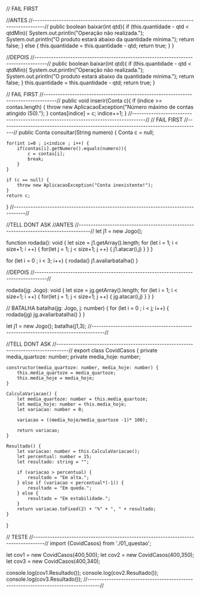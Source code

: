 // FAIL FIRST

//ANTES
//-----------------------------------------------------------------------------------//
public boolean baixar(int qtd){
    if (this.quantidade - qtd < qtdMin){
        System.out.println("Operação não realizada.");
        System.out.println("O produto estará abaixo da quantidade mínima.");
        return false;
    } else {
        this.quantidade =  this.quantidade - qtd; 
        return true;
    }
}

//DEPOIS
//-----------------------------------------------------------------------------------//
public boolean baixar(int qtd){
    if (this.quantidade - qtd < qtdMin){
        System.out.println("Operação não realizada.");
        System.out.println("O produto estará abaixo da quantidade mínima.");
        return false;
    } 
    this.quantidade =  this.quantidade - qtd; 
    return true;
}

// FAIL FIRST
//-----------------------------------------------------------------------------------//
public void inserir(Conta c){
    if (indice >= contas.length) {
        throw new AplicacaoException("Número máximo de contas atingido (50).");
    }
    contas[indice] = c;
    indice+=1;
}
//-----------------------------------------------------------------------------------//
// FAIL FIRST 
//-----------------------------------------------------------------------------------//
public Conta consultar(String numero) {
    Conta c = null;

    for(int i=0 ; i<indice ; i++) {
        if(contas[i].getNumero().equals(numero)){
            c = contas[i];
            break;
        }
    }
    
    if (c == null) {
        throw new AplicacaoException("Conta inexistente!");
    }
    return c;
}
//-----------------------------------------------------------------------------------//

//TELL DONT ASK
//ANTES 
//-----------------------------------------------------------------------------------//
let j1 = new Jogo();
    
function rodada(): void {
    let size = j1.getArray().length;
    for (let i = 1; i < size+1; i ++) {
        for(let j = 1; j < size+1; j ++) {
            j1.atacar(i,j)
        }
    }
}


for (let i = 0 ; i < 3; i++) {
    rodada()
    j1.avaliarbatalha()
}

//DEPOIS
//-----------------------------------------------------------------------------------//

rodada(jg: Jogo): void {
    let size = jg.getArray().length;
    for (let i = 1; i < size+1; i ++) {
        for(let j = 1; j < size+1; j ++) {
            jg.atacar(i,j)
        }
    }
}

// BATALHA 
batalha(jg: Jogo, j: number) {
    for (let i = 0 ; i < j; i++) {
        rodada(jg)
        jg.avaliarbatalha()
    }
}

let j1 = new Jogo();
batalha(j1,3);
//-----------------------------------------------------------------------------------//


//TELL DONT ASK
//-----------------------------------------------------------------------------------//
export class CovidCasos {
    private media_quartoze: number;
    private media_hoje: number;

    constructor(media_quartoze: number, media_hoje: number) {
        this.media_quartoze = media_quartoze;
        this.media_hoje = media_hoje;
    }

    CalculaVariacao() {
        let media_quartoze: number = this.media_quartoze;
        let media_hoje: number = this.media_hoje;
        let variacao: number = 0;

        variacao = ((media_hoje/media_quartoze -1)* 100);

        return variacao;
    }

    Resultado() {
        let variacao: number = this.CalculaVariacao();
        let percentual: number = 15;
        let resultado: string = "";

        if (variacao > percentual) {
            resultado = "Em alta.";
        } else if (variacao < percentual*(-1)) {
            resultado = "Em queda.";
        } else {
            resultado = "Em estabilidade.";
        }
        return variacao.toFixed(2) + "%" + ", " + resultado;
    }
}

// TESTE
//-----------------------------------------------------------------------------------//
import {CovidCasos} from './01_questao';

let cov1 = new CovidCasos(400,500);
let cov2 = new CovidCasos(400,350);
let cov3 = new CovidCasos(400,340);

console.log(cov1.Resultado());
console.log(cov2.Resultado());
console.log(cov3.Resultado());
//-----------------------------------------------------------------------------------//
